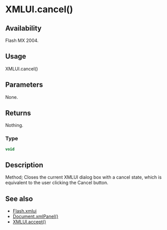 # XMLUI.cancel()

## Availability

Flash MX 2004.

## Usage

XMLUI.cancel()

## Parameters

None.

## Returns

Nothing.

### Type

```typescript
void
```

## Description

Method; Closes the current XMLUI dialog box with a cancel state, which is equivalent to the user clicking the Cancel button.

## See also

- [Flash.xmlui](../Flash_object/Flash81.md)
- [Document.xmlPanel()](../Document_object/Document6198.md)
- [XMLUI.accept()](../XMLUI_object/XMLUI.md)
